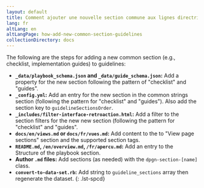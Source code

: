 ```yaml
---
layout: default
title: Comment ajouter une nouvelle section commune aux lignes directrices
lang: fr
altLang: en
altLangPage: how-add-new-common-section-guidelines
collectionDirectory: docs
---
```

The following are the steps for adding a new common section (e.g., checklist, implementation guides) to guidelines:

<!-- markdownlint-disable MD032 -->
- **``_data/playbook_schema.json`` and ``_data/guide_schema.json``:** Add a property for the new section following the pattern of "checklist" and "guides".
- **``_config.yml``:** Add an entry for the new section in the common strings section (following the pattern for "checklist" and "guides"). Also add the section key to ``guidelineSectionsOrder``.
- **``_includes/filter-interface-retroaction.html``:** Add a filter to the section filters for the new new section (following the pattern for "checklist" and "guides".
- **``docs/en/views.md`` or ``docs/fr/vues.md``:** Add content to the to "View page sections" section and the supported section tags.
- **``README.md``, ``/en/overview.md``, ``/fr/apercu.md``:** Add an entry to the Structure of the playbook section.
- **Author ``.md`` files:** Add sections (as needed) with the ``dpgn-section-[name]`` class.
- **``convert-to-data-set.rb``:** Add string to ``guideline_sections`` array then regenerate the dataset.
{: .lst-spcd}
<!-- markdownlint-enable MD032 -->
